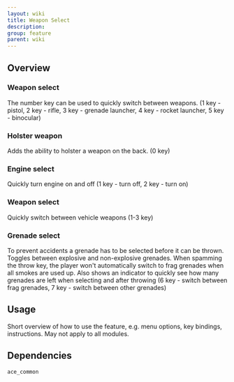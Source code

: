```yaml
---
layout: wiki
title: Weapon Select
description: 
group: feature
parent: wiki
---
```


## Overview

### Weapon select
The number key can be used to quickly switch between weapons. (1 key - pistol, 2 key - rifle, 3 key - grenade launcher, 4 key - rocket launcher, 5 key - binocular)

### Holster weapon
Adds the ability to holster a weapon on the back. (0 key)

### Engine select
Quickly turn engine on and off (1 key - turn off, 2 key - turn on)

### Weapon select
Quickly switch between vehicle weapons (1-3 key)

### Grenade select
To prevent accidents a grenade has to be selected before it can be thrown. Toggles between explosive and non-explosive grenades. When spamming the throw key, the player won't automatically switch to frag grenades when all smokes are used up. Also shows an indicator to quickly see how many grenades are left when selecting and after throwing (6 key - switch between frag grenades, 7 key - switch between other grenades)


## Usage

Short overview of how to use the feature, e.g. menu options, key bindings, 
instructions. May not apply to all modules.


## Dependencies

`ace_common`
